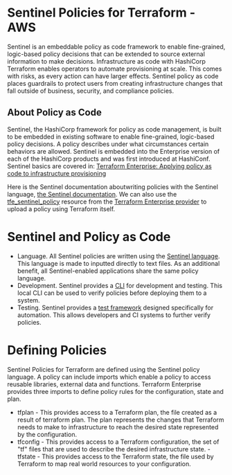
# Sentinel Policies for Terraform - AWS

Sentinel is an embeddable policy as code framework to enable fine-grained, logic-based policy decisions that can be extended to source external information to make decisions. Infrastructure as code with HashiCorp Terraform enables operators to automate provisioning at scale. This comes with risks, as every action can have larger effects. Sentinel policy as code places guardrails to protect users from creating infrastructure changes that fall outside of business, security, and compliance policies.

## About Policy as Code

Sentinel, the HashiCorp framework for policy as code management, is built to be embedded in existing software to enable fine-grained, logic-based policy decisions. A policy describes under what circumstances certain behaviors are allowed. Sentinel is embedded into the Enterprise version of each of the HashiCorp products and was first introduced at HashiConf. Sentinel basics are covered in: [Terraform Enterprise: Applying policy as code to infrastructure provisioning](https://www.hashicorp.com/blog/sentinel-and-terraform-enterprise-policy-as-code)

Here is the Sentinel documentation aboutwriting policies with the Sentinel language, [the Sentinel documentation](https://docs.hashicorp.com/sentinel/writing/). We can also use the [tfe_sentinel_policy](https://www.terraform.io/docs/providers/tfe/r/sentinel_policy.html) resource from the [Terraform Enterprise provider](https://www.terraform.io/docs/providers/tfe/) to upload a policy using Terraform itself.

# Sentinel and Policy as Code

-	Language. All Sentinel policies are written using the [Sentinel language](https://docs.hashicorp.com/sentinel/concepts/language). This language is made to inputted directly to text files. As an additional benefit, all Sentinel-enabled applications share the same policy language.
-	Development. Sentinel provides a [CLI](https://docs.hashicorp.com/sentinel/commands/) for development and testing. This local CLI can be used to verify policies before deploying them to a system.
-	Testing. Sentinel provides a [test framework](https://docs.hashicorp.com/sentinel/commands/test)  designed specifically for automation. This allows developers and CI systems to further verify policies.


# Defining Policies

Sentinel Policies for Terraform are defined using the Sentinel policy language. A policy can include imports which enable a policy to access reusable libraries, external data and functions. Terraform Enterprise provides three imports to define policy rules for the configuration, state and plan.

   - tfplan - This provides access to a Terraform plan, the file created as a result of terraform plan. The plan represents the changes that Terraform needs to make to infrastructure to reach the desired state represented by the configuration.
   - tfconfig - This provides access to a Terraform configuration, the set of "tf" files that are used to describe the desired infrastructure state.
    - tfstate - This provides access to the Terraform state, the file used by Terraform to map real world resources to your configuration.


